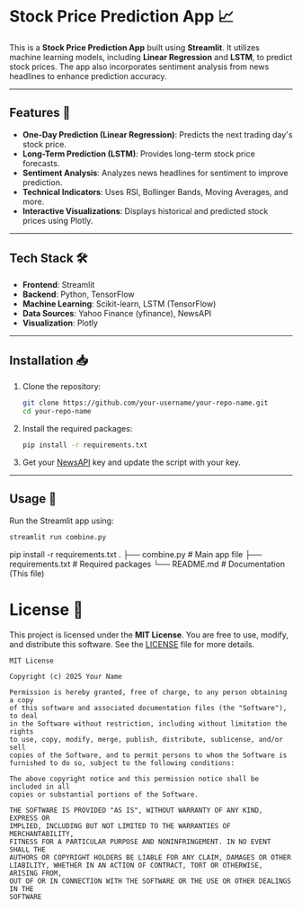# Stock Price Prediction App 📈

This is a **Stock Price Prediction App** built using **Streamlit**. It utilizes machine learning models, including **Linear Regression** and **LSTM**, to predict stock prices. The app also incorporates sentiment analysis from news headlines to enhance prediction accuracy.

---

## Features 🚀

- **One-Day Prediction (Linear Regression)**: Predicts the next trading day's stock price.
- **Long-Term Prediction (LSTM)**: Provides long-term stock price forecasts.
- **Sentiment Analysis**: Analyzes news headlines for sentiment to improve prediction.
- **Technical Indicators**: Uses RSI, Bollinger Bands, Moving Averages, and more.
- **Interactive Visualizations**: Displays historical and predicted stock prices using Plotly.

---

## Tech Stack 🛠️

- **Frontend**: Streamlit
- **Backend**: Python, TensorFlow
- **Machine Learning**: Scikit-learn, LSTM (TensorFlow)
- **Data Sources**: Yahoo Finance (yfinance), NewsAPI
- **Visualization**: Plotly

---

## Installation 📥

1. Clone the repository:
    ```bash
    git clone https://github.com/your-username/your-repo-name.git
    cd your-repo-name
    ```
2. Install the required packages:
    ```bash
    pip install -r requirements.txt
    ```
3. Get your [NewsAPI](https://newsapi.org/) key and update the script with your key.

---

## Usage 🚀

Run the Streamlit app using:
```bash
streamlit run combine.py
```
pip install -r requirements.txt
.
├── combine.py          # Main app file
├── requirements.txt    # Required packages
└── README.md            # Documentation (This file)






# License 📄

This project is licensed under the **MIT License**. You are free to use, modify, and distribute this software. See the [LICENSE](LICENSE) file for more details.
```plaintext
MIT License

Copyright (c) 2025 Your Name

Permission is hereby granted, free of charge, to any person obtaining a copy
of this software and associated documentation files (the "Software"), to deal
in the Software without restriction, including without limitation the rights
to use, copy, modify, merge, publish, distribute, sublicense, and/or sell
copies of the Software, and to permit persons to whom the Software is
furnished to do so, subject to the following conditions:

The above copyright notice and this permission notice shall be included in all
copies or substantial portions of the Software.

THE SOFTWARE IS PROVIDED "AS IS", WITHOUT WARRANTY OF ANY KIND, EXPRESS OR
IMPLIED, INCLUDING BUT NOT LIMITED TO THE WARRANTIES OF MERCHANTABILITY,
FITNESS FOR A PARTICULAR PURPOSE AND NONINFRINGEMENT. IN NO EVENT SHALL THE
AUTHORS OR COPYRIGHT HOLDERS BE LIABLE FOR ANY CLAIM, DAMAGES OR OTHER
LIABILITY, WHETHER IN AN ACTION OF CONTRACT, TORT OR OTHERWISE, ARISING FROM,
OUT OF OR IN CONNECTION WITH THE SOFTWARE OR THE USE OR OTHER DEALINGS IN THE
SOFTWARE
